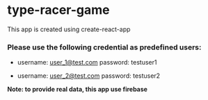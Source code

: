# type-racer-game

This app is created using create-react-app

### Please use the following credential as predefined users:

- username: user_1@test.com
  password: testuser1

- username: user_2@test.com
  password: testuser2
  

**Note: to provide real data, this app use firebase**
